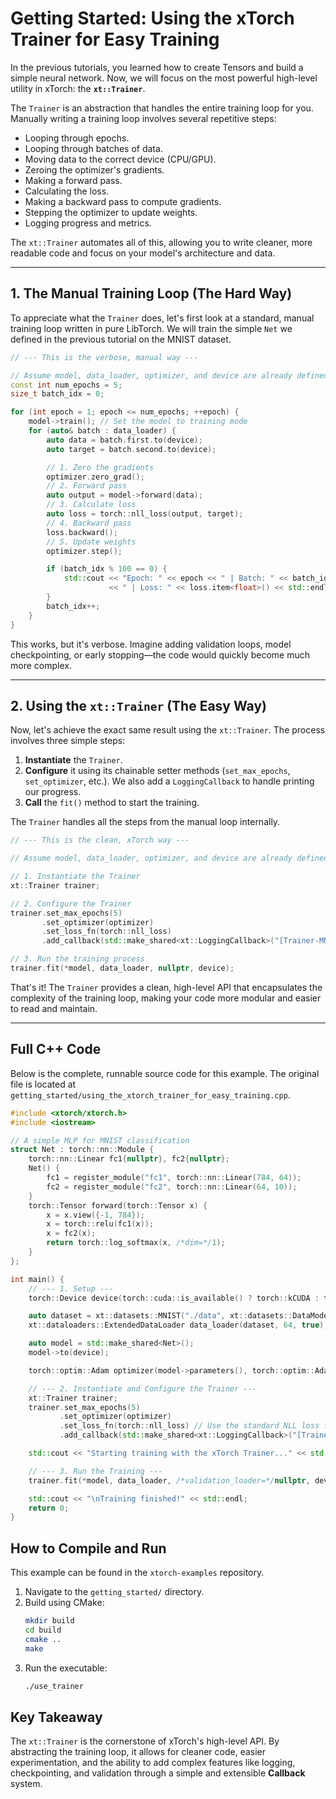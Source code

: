 # Getting Started: Using the xTorch Trainer for Easy Training

In the previous tutorials, you learned how to create Tensors and build a simple neural network. Now, we will focus on the most powerful high-level utility in xTorch: the **`xt::Trainer`**.

The `Trainer` is an abstraction that handles the entire training loop for you. Manually writing a training loop involves several repetitive steps:
-   Looping through epochs.
-   Looping through batches of data.
-   Moving data to the correct device (CPU/GPU).
-   Zeroing the optimizer's gradients.
-   Making a forward pass.
-   Calculating the loss.
-   Making a backward pass to compute gradients.
-   Stepping the optimizer to update weights.
-   Logging progress and metrics.

The `xt::Trainer` automates all of this, allowing you to write cleaner, more readable code and focus on your model's architecture and data.

---

## 1. The Manual Training Loop (The Hard Way)

To appreciate what the `Trainer` does, let's first look at a standard, manual training loop written in pure LibTorch. We will train the simple `Net` we defined in the previous tutorial on the MNIST dataset.

```cpp
// --- This is the verbose, manual way ---

// Assume model, data_loader, optimizer, and device are already defined
const int num_epochs = 5;
size_t batch_idx = 0;

for (int epoch = 1; epoch <= num_epochs; ++epoch) {
    model->train(); // Set the model to training mode
    for (auto& batch : data_loader) {
        auto data = batch.first.to(device);
        auto target = batch.second.to(device);

        // 1. Zero the gradients
        optimizer.zero_grad();
        // 2. Forward pass
        auto output = model->forward(data);
        // 3. Calculate loss
        auto loss = torch::nll_loss(output, target);
        // 4. Backward pass
        loss.backward();
        // 5. Update weights
        optimizer.step();

        if (batch_idx % 100 == 0) {
            std::cout << "Epoch: " << epoch << " | Batch: " << batch_idx
                      << " | Loss: " << loss.item<float>() << std::endl;
        }
        batch_idx++;
    }
}
```
This works, but it's verbose. Imagine adding validation loops, model checkpointing, or early stopping—the code would quickly become much more complex.

---

## 2. Using the `xt::Trainer` (The Easy Way)

Now, let's achieve the exact same result using the `xt::Trainer`. The process involves three simple steps:
1.  **Instantiate** the `Trainer`.
2.  **Configure** it using its chainable setter methods (`set_max_epochs`, `set_optimizer`, etc.). We also add a `LoggingCallback` to handle printing our progress.
3.  **Call** the `fit()` method to start the training.

The `Trainer` handles all the steps from the manual loop internally.

```cpp
// --- This is the clean, xTorch way ---

// Assume model, data_loader, optimizer, and device are already defined

// 1. Instantiate the Trainer
xt::Trainer trainer;

// 2. Configure the Trainer
trainer.set_max_epochs(5)
       .set_optimizer(optimizer)
       .set_loss_fn(torch::nll_loss)
       .add_callback(std::make_shared<xt::LoggingCallback>("[Trainer-MNIST]", 100));

// 3. Run the training process
trainer.fit(*model, data_loader, nullptr, device);
```
That's it! The `Trainer` provides a clean, high-level API that encapsulates the complexity of the training loop, making your code more modular and easier to read and maintain.

---

## Full C++ Code

Below is the complete, runnable source code for this example. The original file is located at `getting_started/using_the_xtorch_trainer_for_easy_training.cpp`.

```cpp
#include <xtorch/xtorch.h>
#include <iostream>

// A simple MLP for MNIST classification
struct Net : torch::nn::Module {
    torch::nn::Linear fc1{nullptr}, fc2{nullptr};
    Net() {
        fc1 = register_module("fc1", torch::nn::Linear(784, 64));
        fc2 = register_module("fc2", torch::nn::Linear(64, 10));
    }
    torch::Tensor forward(torch::Tensor x) {
        x = x.view({-1, 784});
        x = torch::relu(fc1(x));
        x = fc2(x);
        return torch::log_softmax(x, /*dim=*/1);
    }
};

int main() {
    // --- 1. Setup ---
    torch::Device device(torch::cuda::is_available() ? torch::kCUDA : torch::kCPU);

    auto dataset = xt::datasets::MNIST("./data", xt::datasets::DataMode::TRAIN, true);
    xt::dataloaders::ExtendedDataLoader data_loader(dataset, 64, true);

    auto model = std::make_shared<Net>();
    model->to(device);

    torch::optim::Adam optimizer(model->parameters(), torch::optim::AdamOptions(1e-3));

    // --- 2. Instantiate and Configure the Trainer ---
    xt::Trainer trainer;
    trainer.set_max_epochs(5)
           .set_optimizer(optimizer)
           .set_loss_fn(torch::nll_loss) // Use the standard NLL loss function
           .add_callback(std::make_shared<xt::LoggingCallback>("[Trainer-MNIST]", 100));

    std::cout << "Starting training with the xTorch Trainer..." << std::endl;

    // --- 3. Run the Training ---
    trainer.fit(*model, data_loader, /*validation_loader=*/nullptr, device);

    std::cout << "\nTraining finished!" << std::endl;
    return 0;
}
```

## How to Compile and Run

This example can be found in the `xtorch-examples` repository.
1.  Navigate to the `getting_started/` directory.
2.  Build using CMake:
    ```bash
    mkdir build
    cd build
    cmake ..
    make
    ```
3.  Run the executable:
    ```bash
    ./use_trainer
    ```

## Key Takeaway

The `xt::Trainer` is the cornerstone of xTorch's high-level API. By abstracting the training loop, it allows for cleaner code, easier experimentation, and the ability to add complex features like logging, checkpointing, and validation through a simple and extensible **Callback** system.